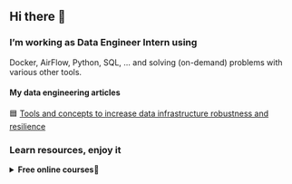 ## Hi there 👋

### I’m working as Data Engineer Intern using
Docker, AirFlow, Python, SQL, ... and solving (on-demand) problems with various other tools.

#### My data engineering articles
🟦 [Tools and concepts to increase data infrastructure robustness and resilience](https://gist.github.com/jsvitor/40236dab063dc312e1f67eb314c8dee1)

<!--

**jsvitor/jsvitor** is a ✨ _special_ ✨ repository because its `README.md` (this file) appears on your GitHub profile.

Here are some ideas to get you started:

- 🔭 I’m currently working on ...
- 🌱 I’m currently learning ...
- 👯 I’m looking to collaborate on ...
- 🤔 I’m looking for help with ...
- 💬 Ask me about ...
- 📫 How to reach me: ...
- 😄 Pronouns: ...
- ⚡ Fun fact: ...

### Projects and bootcamps that I did
<details>
  <summary><b>Data Engineer</b>💜</summary>
  
  #### 💹 Data exploration with Python
  * [Titanic model](https://colab.research.google.com/github/jsvitor/data-engineer-banco-carrefour/blob/main/titanic_model.ipynb)
</details>

<details>
  <summary><b>Data Engineer</b>💜</summary>
  
  #### 💹 Data exploration with Python
  * [Titanic model](https://colab.research.google.com/github/jsvitor/data-engineer-banco-carrefour/blob/main/titanic_model.ipynb)
</details>
-->
### Learn resources, enjoy it
<details>
  <summary><b>Free online courses</b>💜</summary>
  
  ## in English
  * [FreeCodeCamp](https://www.freecodecamp.org)
  * [SoloLearn](https://www.sololearn.com)
  * [Coursera](https://www.coursera.org)
  * [Khan Academy](https://www.khanacademy.org/)
  * [Harvard University](https://online-learning.harvard.edu/catalog/free)
  * [Udacity](https://www.udacity.com)
  * [Alison](https://alison.com)
  
  * [Apache Airflow | Learning path](https://github.com/jghoman/awesome-apache-airflow)
 
  ## in Portuguese
  * [Digital Innovation One](http://dio.me)
  * [Gama Accademy](https://www.gama.academy)
  * [Rocketseat](https://rocketseat.com.br)
  * [Fundação Bradesco](https://www.ev.org.br/Cursos)
  * [TIM Tec](https://cursos.timtec.com.br/courses)
  * [BRASIL MAIS DIGITAL](http://www.brasilmaisdigital.org.br/index.php/pt-br/)
  * [Centro Paula Souza](https://portalgeead.cps.sp.gov.br/mooc)
  * [Kultivi](https://kultivi.com)
</details>



